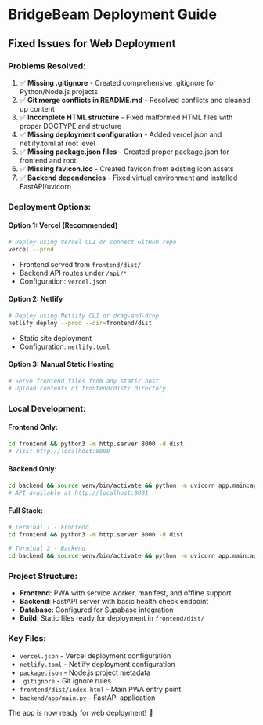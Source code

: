 # BridgeBeam Deployment Guide

## Fixed Issues for Web Deployment

### Problems Resolved:
1. ✅ **Missing .gitignore** - Created comprehensive .gitignore for Python/Node.js projects
2. ✅ **Git merge conflicts in README.md** - Resolved conflicts and cleaned up content
3. ✅ **Incomplete HTML structure** - Fixed malformed HTML files with proper DOCTYPE and structure
4. ✅ **Missing deployment configuration** - Added vercel.json and netlify.toml at root level
5. ✅ **Missing package.json files** - Created proper package.json for frontend and root
6. ✅ **Missing favicon.ico** - Created favicon from existing icon assets
7. ✅ **Backend dependencies** - Fixed virtual environment and installed FastAPI/uvicorn

### Deployment Options:

#### Option 1: Vercel (Recommended)
```bash
# Deploy using Vercel CLI or connect GitHub repo
vercel --prod
```
- Frontend served from `frontend/dist/`
- Backend API routes under `/api/*`
- Configuration: `vercel.json`

#### Option 2: Netlify
```bash
# Deploy using Netlify CLI or drag-and-drop
netlify deploy --prod --dir=frontend/dist
```
- Static site deployment
- Configuration: `netlify.toml`

#### Option 3: Manual Static Hosting
```bash
# Serve frontend files from any static host
# Upload contents of frontend/dist/ directory
```

### Local Development:

#### Frontend Only:
```bash
cd frontend && python3 -m http.server 8000 -d dist
# Visit http://localhost:8000
```

#### Backend Only:
```bash
cd backend && source venv/bin/activate && python -m uvicorn app.main:app --reload --port 8001
# API available at http://localhost:8001
```

#### Full Stack:
```bash
# Terminal 1 - Frontend
cd frontend && python3 -m http.server 8000 -d dist

# Terminal 2 - Backend
cd backend && source venv/bin/activate && python -m uvicorn app.main:app --reload --port 8001
```

### Project Structure:
- **Frontend**: PWA with service worker, manifest, and offline support
- **Backend**: FastAPI server with basic health check endpoint
- **Database**: Configured for Supabase integration
- **Build**: Static files ready for deployment in `frontend/dist/`

### Key Files:
- `vercel.json` - Vercel deployment configuration
- `netlify.toml` - Netlify deployment configuration  
- `package.json` - Node.js project metadata
- `.gitignore` - Git ignore rules
- `frontend/dist/index.html` - Main PWA entry point
- `backend/app/main.py` - FastAPI application

The app is now ready for web deployment! 🚀
